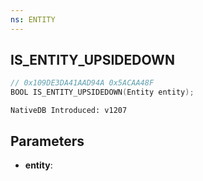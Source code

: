 ```yaml
---
ns: ENTITY
---
```

## IS_ENTITY_UPSIDEDOWN

```c
// 0x109DE3DA41AAD94A 0x5ACAA48F
BOOL IS_ENTITY_UPSIDEDOWN(Entity entity);
```

```
NativeDB Introduced: v1207
```

## Parameters
* **entity**:
